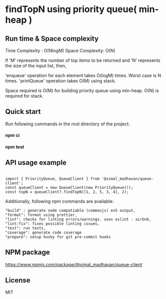 # findTopN using priority queue( min-heap )

## Run time & Space complexity

Time Complexity : O(NlogM)
Space Complexity: O(N)

If 'M' represents the number of top items to be returned and 'N' represents the size of the input list, then,

'enqueue' operation for each element takes O(logM) times. Worst case is N times.
'printQueue' operation takes O(M) using stack.

Space required is O(M) for building priority queue using min-heap.
O(N) is required for stack.

## Quick start

Run following commands in the root directory of the project:

#### npm ci

#### npm test

## API usage example

```

import { PriorityQueue, QueueClient } from '@vimal_madhavan/queue-client';
const queueClient = new QueueClient(new PriorityQueue());
const topN = queueClient?.findTopN([1, 2, 5, 3, 4], 2);

```

Additionally, following npm commands are available:

```
"build" : generate node compatiable (commonjs) es5 output,
"format": format using prettier,
"lint": checks for linting errors/warnings. uses eslint - airbnb,
"lint:fix": fixes possible linting issues,
"test": run tests,
"coverage": generate code coverage
"prepare": setup husky for git pre-commit hooks
```

## NPM package

https://www.npmjs.com/package/@vimal_madhavan/queue-client

## License

MIT

